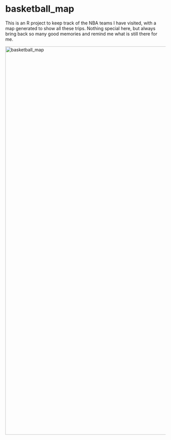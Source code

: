 # basketball_map
This is an R project to keep track of the NBA teams I have visited, with a map generated to show all these trips. Nothing special here, but always bring back so many good memories and remind me what is still there for me.

<img class="alignnone  wp-image-577" alt="basketball_map" src="https://yuchong-zhang.github.io/images/basketball_map.png" width="2016" height="1220"/>
